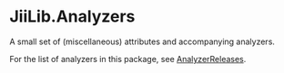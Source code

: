 # JiiLib.Analyzers

A small set of (miscellaneous) attributes and accompanying analyzers.


For the list of analyzers in this package, see [AnalyzerReleases](./AnalyzerReleases.Shipped.md).
